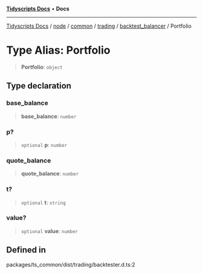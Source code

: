 [**Tidyscripts Docs**](../../../../../../../../../README.md) • **Docs**

***

[Tidyscripts Docs](../../../../../../../../../globals.md) / [node](../../../../../../../README.md) / [common](../../../../../README.md) / [trading](../../../README.md) / [backtest\_balancer](../README.md) / Portfolio

# Type Alias: Portfolio

> **Portfolio**: `object`

## Type declaration

### base\_balance

> **base\_balance**: `number`

### p?

> `optional` **p**: `number`

### quote\_balance

> **quote\_balance**: `number`

### t?

> `optional` **t**: `string`

### value?

> `optional` **value**: `number`

## Defined in

packages/ts\_common/dist/trading/backtester.d.ts:2
